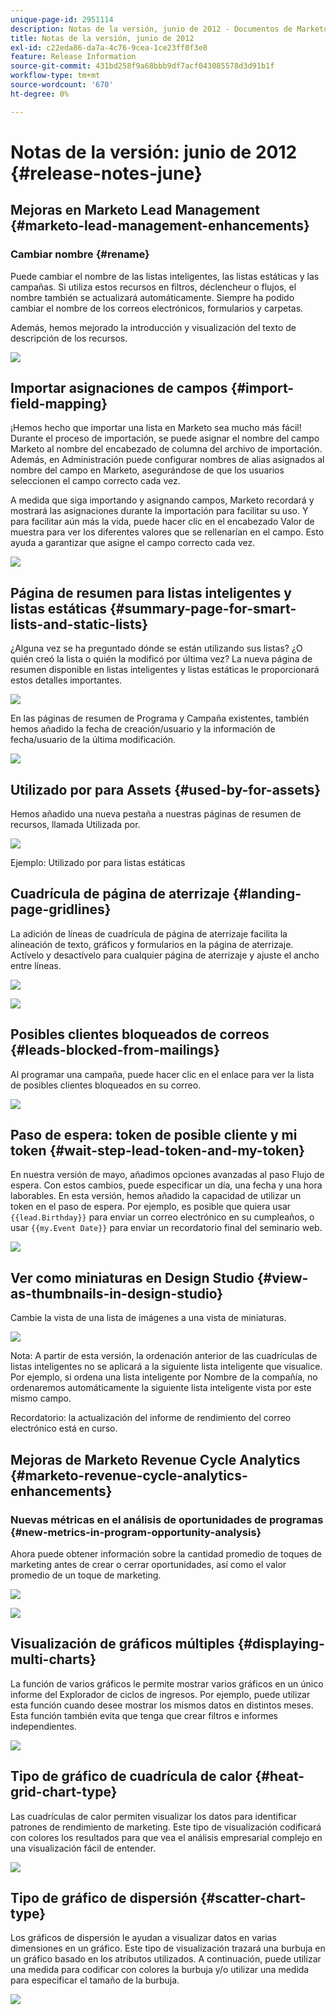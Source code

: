 ```yaml
---
unique-page-id: 2951114
description: Notas de la versión, junio de 2012 - Documentos de Marketo - Documentación del producto
title: Notas de la versión, junio de 2012
exl-id: c22eda86-da7a-4c76-9cea-1ce23ff0f3e8
feature: Release Information
source-git-commit: 431bd258f9a68bbb9df7acf043085578d3d91b1f
workflow-type: tm+mt
source-wordcount: '670'
ht-degree: 0%

---
```


# Notas de la versión: junio de 2012 {#release-notes-june}

## Mejoras en Marketo Lead Management {#marketo-lead-management-enhancements}

### Cambiar nombre {#rename}

Puede cambiar el nombre de las listas inteligentes, las listas estáticas y las campañas. Si utiliza estos recursos en filtros, déclencheur o flujos, el nombre también se actualizará automáticamente. Siempre ha podido cambiar el nombre de los correos electrónicos, formularios y carpetas.

Además, hemos mejorado la introducción y visualización del texto de descripción de los recursos.

![](assets/image2014-9-23-10-3a23-3a10.png)

## Importar asignaciones de campos {#import-field-mapping}

¡Hemos hecho que importar una lista en Marketo sea mucho más fácil! Durante el proceso de importación, se puede asignar el nombre del campo Marketo al nombre del encabezado de columna del archivo de importación. Además, en Administración puede configurar nombres de alias asignados al nombre del campo en Marketo, asegurándose de que los usuarios seleccionen el campo correcto cada vez.

A medida que siga importando y asignando campos, Marketo recordará y mostrará las asignaciones durante la importación para facilitar su uso. Y para facilitar aún más la vida, puede hacer clic en el encabezado Valor de muestra para ver los diferentes valores que se rellenarían en el campo. Esto ayuda a garantizar que asigne el campo correcto cada vez.

![](assets/image2014-9-23-10-3a23-3a27.png)

## Página de resumen para listas inteligentes y listas estáticas {#summary-page-for-smart-lists-and-static-lists}

¿Alguna vez se ha preguntado dónde se están utilizando sus listas? ¿O quién creó la lista o quién la modificó por última vez? La nueva página de resumen disponible en listas inteligentes y listas estáticas le proporcionará estos detalles importantes.

![](assets/image2014-9-23-10-3a23-3a40.png)

En las páginas de resumen de Programa y Campaña existentes, también hemos añadido la fecha de creación/usuario y la información de fecha/usuario de la última modificación.

![](assets/image2014-9-23-10-3a23-3a54.png)

## Utilizado por para Assets {#used-by-for-assets}

Hemos añadido una nueva pestaña a nuestras páginas de resumen de recursos, llamada Utilizada por.

![](assets/image2014-9-23-10-3a24-3a5.png)

Ejemplo: Utilizado por para listas estáticas

## Cuadrícula de página de aterrizaje {#landing-page-gridlines}

La adición de líneas de cuadrícula de página de aterrizaje facilita la alineación de texto, gráficos y formularios en la página de aterrizaje. Actívelo y desactívelo para cualquier página de aterrizaje y ajuste el ancho entre líneas.

![](assets/image2014-9-23-10-3a24-3a19.png)

![](assets/image2014-9-23-10-3a24-3a33.png)

## Posibles clientes bloqueados de correos {#leads-blocked-from-mailings}

Al programar una campaña, puede hacer clic en el enlace para ver la lista de posibles clientes bloqueados en su correo.

![](assets/image2014-9-23-10-3a24-3a51.png)

## Paso de espera: token de posible cliente y mi token {#wait-step-lead-token-and-my-token}

En nuestra versión de mayo, añadimos opciones avanzadas al paso Flujo de espera. Con estos cambios, puede especificar un día, una fecha y una hora laborables. En esta versión, hemos añadido la capacidad de utilizar un token en el paso de espera. Por ejemplo, es posible que quiera usar `{{lead.Birthday}}` para enviar un correo electrónico en su cumpleaños, o usar `{{my.Event Date}}` para enviar un recordatorio final del seminario web.

![](assets/image2014-9-23-10-3a25-3a57.png)

## Ver como miniaturas en Design Studio {#view-as-thumbnails-in-design-studio}

Cambie la vista de una lista de imágenes a una vista de miniaturas.

![](assets/image2014-9-23-10-3a26-3a13.png)

Nota: A partir de esta versión, la ordenación anterior de las cuadrículas de listas inteligentes no se aplicará a la siguiente lista inteligente que visualice. Por ejemplo, si ordena una lista inteligente por Nombre de la compañía, no ordenaremos automáticamente la siguiente lista inteligente vista por este mismo campo.

Recordatorio: la actualización del informe de rendimiento del correo electrónico está en curso.

## Mejoras de Marketo Revenue Cycle Analytics {#marketo-revenue-cycle-analytics-enhancements}

### Nuevas métricas en el análisis de oportunidades de programas  {#new-metrics-in-program-opportunity-analysis}

Ahora puede obtener información sobre la cantidad promedio de toques de marketing antes de crear o cerrar oportunidades, así como el valor promedio de un toque de marketing.

![](assets/image2014-9-23-10-3a26-3a30.png)

![](assets/image2014-9-23-10-3a26-3a41.png)

## Visualización de gráficos múltiples {#displaying-multi-charts}

La función de varios gráficos le permite mostrar varios gráficos en un único informe del Explorador de ciclos de ingresos. Por ejemplo, puede utilizar esta función cuando desee mostrar los mismos datos en distintos meses. Esta función también evita que tenga que crear filtros e informes independientes.

![](assets/image2014-9-23-10-3a27-3a41.png)

## Tipo de gráfico de cuadrícula de calor  {#heat-grid-chart-type}

Las cuadrículas de calor permiten visualizar los datos para identificar patrones de rendimiento de marketing. Este tipo de visualización codificará con colores los resultados para que vea el análisis empresarial complejo en una visualización fácil de entender.

![](assets/image2014-9-23-10-3a28-3a21.png)

## Tipo de gráfico de dispersión  {#scatter-chart-type}

Los gráficos de dispersión le ayudan a visualizar datos en varias dimensiones en un gráfico. Este tipo de visualización trazará una burbuja en un gráfico basado en los atributos utilizados. A continuación, puede utilizar una medida para codificar con colores la burbuja y/o utilizar una medida para especificar el tamaño de la burbuja.

![](assets/image2014-9-23-10-3a29-3a7.png)

